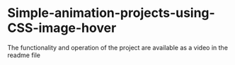 # Simple-animation-projects-using-CSS-image-hover
The functionality and operation of the project are available as a video in the readme file
